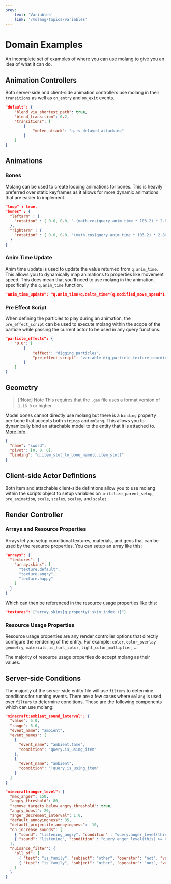 ```yaml
---
prev:
    text: 'Variables'
    link: '/molang/topics/variables'
---
```


# Domain Examples
An incomplete set of examples of where you can use molang to give you an idea of what it can do.

## Animation Controllers
Both server-side and client-side animation controllers use molang in their `transitions` as well as `on_entry` and `on_exit` events. 

```json
"default": {
    "blend_via_shortest_path": true,
    "blend_transition": 0.2,
    "transitions": [
        {
            "melee_attack": "q.is_delayed_attacking"
        }
    ]
}
```

## Animations

### Bones
Molang can be used to create looping animations for bones. This is heavily preferred over static keyframes as it allows for more dynamic animations that are easier to implement.

```json
"loop" : true,
"bones" : {
  "leftarm" : {
    "rotation" : [ 0.0, 0.0, "-(math.cos(query.anim_time * 103.2) * 2.865) - 2.865" ]
  },
  "rightarm" : {
    "rotation" : [ 0.0, 0.0, "(math.cos(query.anim_time * 103.2) * 2.865) + 2.865" ]
  }
}
```

### Anim Time Update
Anim time update is used to update the value returned from `q.anim_time`. This allows you to dynamically map animations to properties like movement speed. This does mean that you'll need to use molang in the animation, specifically the `q.anim_time` function.

```json
"anim_time_update": "q.anim_time+q.delta_time*(q.modified_move_speed*1.5)"
```

### Pre Effect Script
When defining the particles to play during an animation, the `pre_effect_script` can be used to execute molang within the scope of the particle while passing the current actor to be used in any query functions. 

```json
"particle_effects": {
    "0.0": [
        {
            "effect": "digging_particles",
            "pre_effect_script": "variable.dig_particle_texture_coordinate = query.surface_particle_texture_coordinate; variable.dig_particle_texture_size = query.surface_particle_texture_size; variable.dig_particle_color = query.surface_particle_color;"
        }
    ]
}
```

## Geometry
> [!Note] Note
> This requires that the `.geo` file uses a format version of `1.16.0` or higher.

Model bones cannot directly use molang but there is a `binding` property per-bone that accepts both `strings` and `molang`. This allows you to dynamically bind an attachable model to the entity that it is attached to. [More Info](/molang/topics/variables#item-slot).
```json
{
  "name": "sword",
  "pivot": [0, 0, 0],
  "binding": "q.item_slot_to_bone_name(c.item_slot)"
}
```

## Client-side Actor Defintions
Both item and attachable client-side defintions allow you to use molang within the scripts object to setup variables on `initilize`, `parent_setup`, `pre_animation`, `scale`, `scalex`, `scaley`, and `scalez`.

## Render Controller
### Arrays and Resource Properties
Arrays let you setup conditional textures, materials, and geos that can be used by the resource properties. You can setup an array like this:
```json
"arrays": {
  "textures": {
    "array.skins": [
      "texture.default",
      "texture.angry",
      "texture.happy"
    ]
  }
}
```
Which can then be referenced in the resource usage properties like this:
```json
"textures": ["array.skins[q.property('skin_index')]"]
```

### Resource Usage Properties
Resource usage properties are any render controller options that directly configure the rendering of the entity. For example: `color`, `color_overlay` `geometry`, `materials`, `is_hurt_color`, `light_color_multiplier`, ...

The majority of resource usage properties do accept molang as their values.

## Server-side Conditions
The majority of the server-side entity file will use `filters` to determine conditions for running events. There are a few cases where `molang` is used over `filters` to determine conditions. These are the following components which can use molang:

```json
"minecraft:ambient_sound_interval": {
  "value": 5.0,
  "range": 5.0,
  "event_name": "ambient",
  "event_names": [
    {
      "event_name": "ambient.tame",
      "condition": "query.is_using_item"
    },
    {
      "event_name": "ambient",
      "condition": "!query.is_using_item"
    }
  ]
}
```

```json
"minecraft:anger_level": {
  "max_anger": 150,
  "angry_threshold": 80,
  "remove_targets_below_angry_threshold": true,
  "angry_boost": 20,
  "anger_decrement_interval": 1.0,
  "default_annoyingness": 35,
  "default_projectile_annoyingness":  10,
  "on_increase_sounds": [
    { "sound": "listening_angry", "condition" : "query.anger_level(this) >= 40" },
    { "sound": "listening", "condition" : "query.anger_level(this) >= 0" }
  ],
  "nuisance_filter": {
    "all_of": [
      { "test": "is_family", "subject": "other", "operator": "not", "value": "warden" },
      { "test": "is_family", "subject": "other", "operator": "not", "value": "inanimate" }
    ]
  }
}
```